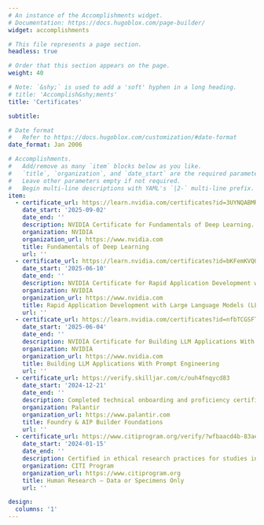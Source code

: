 ```yaml
---
# An instance of the Accomplishments widget.
# Documentation: https://docs.hugoblox.com/page-builder/
widget: accomplishments

# This file represents a page section.
headless: true

# Order that this section appears on the page.
weight: 40

# Note: `&shy;` is used to add a 'soft' hyphen in a long heading.
# title: 'Accomplish&shy;ments'
title: 'Certificates'

subtitle:

# Date format
#   Refer to https://docs.hugoblox.com/customization/#date-format
date_format: Jan 2006

# Accomplishments.
#   Add/remove as many `item` blocks below as you like.
#   `title`, `organization`, and `date_start` are the required parameters.
#   Leave other parameters empty if not required.
#   Begin multi-line descriptions with YAML's `|2-` multi-line prefix.
item:
  - certificate_url: https://learn.nvidia.com/certificates?id=3UYNQABMRR2LcWtQGD6KVQ
    date_start: '2025-09-02'
    date_end: ''
    description: NVIDIA Certificate for Fundamentals of Deep Learning.
    organization: NVIDIA
    organization_url: https://www.nvidia.com
    title: Fundamentals of Deep Learning
    url: ''
  - certificate_url: https://learn.nvidia.com/certificates?id=bKFemKVQQ-S-8p6ijXQdrw
    date_start: '2025-06-10'
    date_end: ''
    description: NVIDIA Certificate for Rapid Application Development with Large Language Models (LLMs).
    organization: NVIDIA
    organization_url: https://www.nvidia.com
    title: Rapid Application Development with Large Language Models (LLMs)
    url: ''
  - certificate_url: https://learn.nvidia.com/certificates?id=nfbTCGSFTPGe0Mhm0xtyTA
    date_start: '2025-06-04'
    date_end: ''
    description: NVIDIA Certificate for Building LLM Applications With Prompt Engineering.
    organization: NVIDIA
    organization_url: https://www.nvidia.com
    title: Building LLM Applications With Prompt Engineering
    url: ''
  - certificate_url: https://verify.skilljar.com/c/ouh4fnqycd83
    date_start: '2024-12-21'
    date_end: ''
    description: Completed technical onboarding and proficiency certification for Palantir AIP pipeline development and deployment.
    organization: Palantir
    organization_url: https://www.palantir.com
    title: Foundry & AIP Builder Foundations
    url: ''
  - certificate_url: https://www.citiprogram.org/verify/?wfbaacd4b-83ae-4f34-af06-fb377e96db77-64733975
    date_start: '2024-01-15'
    date_end: ''
    description: Certified in ethical research practices for studies involving de-identified human data and biospecimens.
    organization: CITI Program
    organization_url: https://www.citiprogram.org
    title: Human Research — Data or Specimens Only
    url: ''

design:
  columns: '1'
---
```

